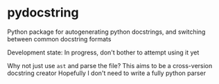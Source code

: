 # pydocstring
Python package for autogenerating python docstrings, and switching between common docstring formats


Development state: In progress, don't bother to attempt using it yet

Why not just use `ast` and parse the file? This aims to be a cross-version docstring creator
Hopefully I don't need to write a fully python parser
